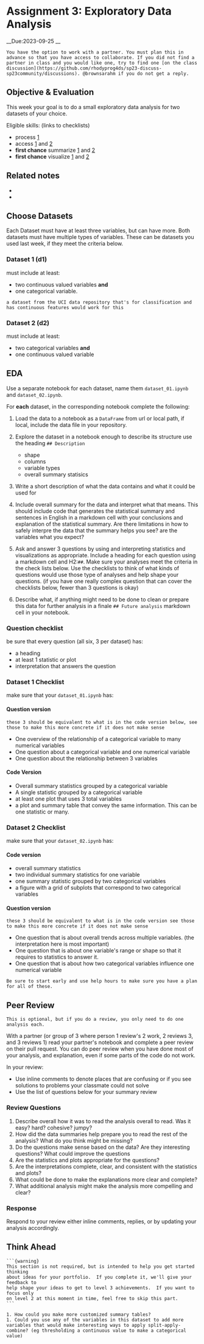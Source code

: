 
# Assignment 3: Exploratory Data Analysis

__Due:2023-09-25 __



```{important}
You have the option to work with a partner. You must plan this in advance so that you have access to collaborate. If you did not find a partner in class and you would like one, try to find one [on the class discussion](https://github.com/rhodyprog4ds/sp23-discuss-sp23community/discussions). @brownsarahm if you do not get a reply. 
```


## Objective & Evaluation

This week your goal is to do a small exploratory data analysis for two datasets of your choice.

Eligible skills: (links to checklists)
-  process [1](https://rhodyprog4ds.github.io/BrownSpring23/syllabus/achievements.html#process-level1)
- access [1](https://rhodyprog4ds.github.io/BrownSpring23/syllabus/achievements.html#access-level1) and [2](https://rhodyprog4ds.github.io/BrownSpring23/syllabus/achievements.html#access-level2)
- **first chance** summarize [1](https://rhodyprog4ds.github.io/BrownSpring23/syllabus/achievements.html#summarize-level1) and [2](https://rhodyprog4ds.github.io/BrownSpring23/syllabus/achievements.html#summarize-level2)
- **first chance** visualize [1](https://rhodyprog4ds.github.io/BrownSpring23/syllabus/achievements.html#visualize-level1) and [2](https://rhodyprog4ds.github.io/BrownSpring23/syllabus/achievements.html#visualize-level2)



## Related notes

- [](../notes/2023-09-19)
- [](../notes/2023-09-21)



## Choose Datasets

Each Dataset must have at least three variables, but can have more. Both datasets
must have multiple types of variables. These can be datasets you used last week,
if they meet the criteria below.

### Dataset 1 (d1)

must include at least:
- two continuous valued variables **and**
- one categorical variable.

```{hint}
a dataset from the UCI data repository that's for classification and has continuous features would work for this
```

### Dataset 2 (d2)

must include at least:
- two categorical variables **and**
- one continuous valued variable


## EDA

Use a separate notebook for each dataset, name them `dataset_01.ipynb` and `dataset_02.ipynb`.

For **each** dataset, in the corresponding notebook complete the following:

1. Load the data to a notebook as a `DataFrame` from url or local path, if local, include the data file in your repository.
1. Explore the dataset in a notebook enough to describe its structure use the heading `## Description`

    - shape
    - columns
    - variable types
    - overall summary statisics
1. Write a short description of what the data contains and what it could be used for
2. Include overall summary for the data and interpret what that means. This should include code that generates the statistical summary and sentences in English in a markdown cell with your conclusions and explanation of the statistical summary. Are there limitations in how to safely interpre the data that the summary helps you see? are the variables what you expect? 
3. Ask and answer 3 questions by using and interpreting statistics and visualizations as appropriate. Include a heading for each question using a markdown cell and H2:`##`. Make sure your analyses meet the criteria in the check lists below. Use the checklists to think of what kinds of questions would use those type of analyses and help shape your questions. (if you have one really complex question that can cover the checklists below, fewer than 3 questions is okay)
4. Describe what, if anything might need to be done to clean or prepare this data for further analysis in a finale `## Future analysis` markdown cell in your notebook.


### Question checklist

be sure that every question (all six, 3 per dataset) has:
- a heading
- at least 1 statistic or plot
- interpretation that answers the question



### Dataset 1 Checklist
make sure that your `dataset_01.ipynb` has:

#### Question version
```{warning}
these 3 should be equivalent to what is in the code version below, see those to make this more concrete if it does not make sense
```
- One overview of the relationship of a categorical variable to many numerical variables
- One question about a categorical variable and one numerical variable
- One question about the relationship between 3 variables


#### Code Version
- Overall summary statistics grouped by a categorical variable
-  A single statistic grouped by a categorical variable
- at least one plot that uses 3 total variables
-  a plot and summary table that convey the same information. This can be one statistic or many.



### Dataset 2 Checklist
make sure that your `dataset_02.ipynb` has:




#### Code version
- overall summary statistics
- two individual summary statistics for one variable
- one summary statistic grouped by two categorical variables
- a figure with a grid of subplots that correspond to two categorical variables

#### Question version
```{warning}
these 3 should be equivalent to what is in the code version see those to make this more concrete if it does not make sense
```

- One question that is about overall trends across multiple variables. (the interpretation here is most important)
- One question that is about one variable's range or shape so that it requires to statistics to answer it. 
- One question that is about how two categorical variables influence one numerical variable

```{tip}
Be sure to start early and use help hours to make sure you have a plan for all of these.
```

## Peer Review

```{note}
This is optional, but if you do a review, you only need to do one analysis each.
```


With a partner (or group of 3 where person 1 review's 2 work, 2 reviews 3, and 3 reviews 1) read
your partner's notebook and complete a peer review on their pull request.  You can do peer review
when you have done most of your analysis, and explanation, even if some parts of the code do not
work.

In your review:
- Use inline comments to denote places that are confusing or if you see solutions to problems your classmate could not solve
- Use the list of questions below for your summary review

### Review Questions


1. Describe overall how it was to read the analysis overall to read. Was it easy? hard? cohesive? jumpy?
2. How did the data summaries help prepare you to read the rest of the analysis? What do you think might be missing?
3. Do the questions make sense based on the data? Are they interesting questions? What could improve the questions
4. Are the statistics and plots appropriate for the questions?
5. Are the interpretations complete, clear, and consistent with the statistics and plots?
6. What could be done to make the explanations more clear and complete?
7. What additional analysis might make the analysis more compelling and clear?




### Response

Respond to your review either inline comments, replies, or by updating your analysis accordingly.



## Think Ahead
````{margin}
```{warning}
This section is not required, but is intended to help you get started thinking
about ideas for your portfolio.  If you complete it, we'll give your feedback to
help shape your ideas to get to level 3 achievements.  If you want to focus only
on level 2 at this moment in time, feel free to skip this part.
```
````

```{admonition} Think Ahead
1. How could you make more customized summary tables?
1. Could you use any of the variables in this dataset to add more variables that would make interesting ways to apply split-apply-combine? (eg thresholding a continuous value to make a categorical value)
```

